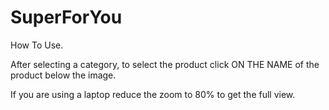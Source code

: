 # SuperForYou


How To Use.

After selecting a category, to select the product click ON THE NAME of the product below the image.


If you are using a laptop reduce the zoom to 80% to get the full view.
